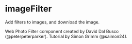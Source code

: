 # imageFilter
Add filters to images, and download the image.

Web Photo Filter component created by David Dal Busco (@peterpeterparker).
Tutorial by Simon Grimm (@saimon24).
